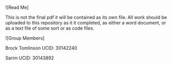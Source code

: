 ![Read Me]

This is not the final pdf it will be contained as its own file.
All work should be uploaded to this repository as it it completed, as either a word document, or as a text file of some sort or as code files.

![Group Members]

Brock Tomlinson
UCID: 30142240

Sarim
UCID: 30143892
